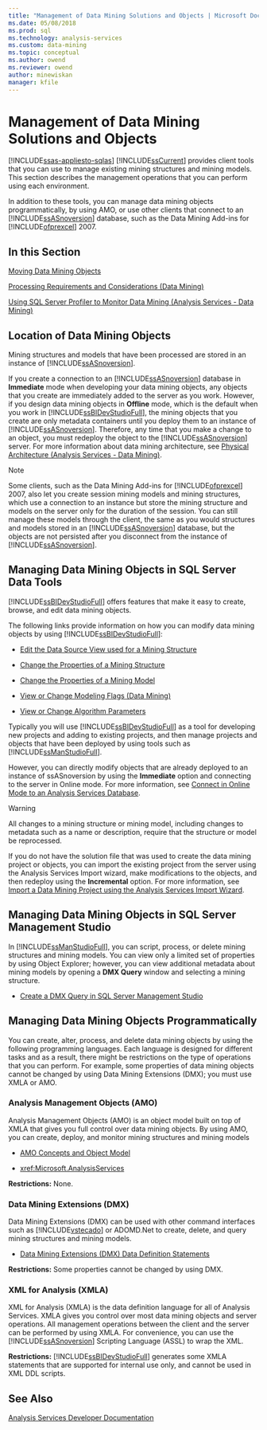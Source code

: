 ```yaml
---
title: "Management of Data Mining Solutions and Objects | Microsoft Docs"
ms.date: 05/08/2018
ms.prod: sql
ms.technology: analysis-services
ms.custom: data-mining
ms.topic: conceptual
ms.author: owend
ms.reviewer: owend
author: minewiskan
manager: kfile
---
```

# Management of Data Mining Solutions and Objects
[!INCLUDE[ssas-appliesto-sqlas](../../includes/ssas-appliesto-sqlas.md)]
  [!INCLUDE[ssCurrent](../../includes/sscurrent-md.md)] provides client tools that you can use to manage existing mining structures and mining models. This section describes the management operations that you can perform using each environment.  
  
 In addition to these tools, you can manage data mining objects programmatically, by using AMO, or use other clients that connect to an [!INCLUDE[ssASnoversion](../../includes/ssasnoversion-md.md)] database, such as the Data Mining Add-ins for [!INCLUDE[ofprexcel](../../includes/ofprexcel-md.md)] 2007.  
  
## In this Section  
 [Moving Data Mining Objects](../../analysis-services/data-mining/moving-data-mining-objects.md)  
  
 [Processing Requirements and Considerations &#40;Data Mining&#41;](../../analysis-services/data-mining/processing-requirements-and-considerations-data-mining.md)  
  
 [Using SQL Server Profiler to Monitor Data Mining &#40;Analysis Services - Data Mining&#41;](../../analysis-services/data-mining/using-sql-server-profiler-to-monitor-data-mining-analysis-services-data-mining.md)  
  
## Location of Data Mining Objects  
 Mining structures and models that have been processed are stored in an instance of [!INCLUDE[ssASnoversion](../../includes/ssasnoversion-md.md)].  
  
 If you create a connection to an [!INCLUDE[ssASnoversion](../../includes/ssasnoversion-md.md)] database in **Immediate** mode when developing your data mining objects, any objects that you create are immediately added to the server as you work. However, if you design data mining objects in **Offline** mode, which is the default when you work in [!INCLUDE[ssBIDevStudioFull](../../includes/ssbidevstudiofull-md.md)], the mining objects that you create are only metadata containers until you deploy them to an instance of [!INCLUDE[ssASnoversion](../../includes/ssasnoversion-md.md)]. Therefore, any time that you make a change to an object, you must redeploy the object to the [!INCLUDE[ssASnoversion](../../includes/ssasnoversion-md.md)] server. For more information about data mining architecture, see [Physical Architecture &#40;Analysis Services - Data Mining&#41;](../../analysis-services/data-mining/physical-architecture-analysis-services-data-mining.md).  
  
> [!NOTE]  
>  Some clients, such as the Data Mining Add-ins for [!INCLUDE[ofprexcel](../../includes/ofprexcel-md.md)] 2007, also let you create session mining models and mining structures, which use a connection to an instance but store the mining structure and models on the server only for the duration of the session. You can still manage these models through the client, the same as you would structures and models stored in an [!INCLUDE[ssASnoversion](../../includes/ssasnoversion-md.md)] database, but the objects are not persisted after you disconnect from the instance of [!INCLUDE[ssASnoversion](../../includes/ssasnoversion-md.md)].  
  
## Managing Data Mining Objects in SQL Server Data Tools  
 [!INCLUDE[ssBIDevStudioFull](../../includes/ssbidevstudiofull-md.md)] offers features that make it easy to create, browse, and edit data mining objects.  
  
 The following links provide information on how you can modify data mining objects by using [!INCLUDE[ssBIDevStudioFull](../../includes/ssbidevstudiofull-md.md)]:  
  
-   [Edit the Data Source View used for a Mining Structure](../../analysis-services/data-mining/edit-the-data-source-view-used-for-a-mining-structure.md)  
  
-   [Change the Properties of a Mining Structure](../../analysis-services/data-mining/change-the-properties-of-a-mining-structure.md)  
  
-   [Change the Properties of a Mining Model](../../analysis-services/data-mining/change-the-properties-of-a-mining-model.md)  
  
-   [View or Change Modeling Flags &#40;Data Mining&#41;](../../analysis-services/data-mining/view-or-change-modeling-flags-data-mining.md)  
  
-   [View or Change Algorithm Parameters](../../analysis-services/data-mining/view-or-change-algorithm-parameters.md)  
  
 Typically you will use [!INCLUDE[ssBIDevStudioFull](../../includes/ssbidevstudiofull-md.md)] as a tool for developing new projects and adding to existing projects, and then manage projects and objects that have been deployed by using tools such as [!INCLUDE[ssManStudioFull](../../includes/ssmanstudiofull-md.md)].  
  
 However, you can directly modify objects that are already deployed to an instance of ssASnoversion by using the **Immediate** option and connecting to the server in Online mode. For more information, see [Connect in Online Mode to an Analysis Services Database](../../analysis-services/multidimensional-models/connect-in-online-mode-to-an-analysis-services-database.md).  
  
> [!WARNING]  
>  All changes to a mining structure or mining model, including changes to metadata such as a name or description, require that the structure or model be reprocessed.  
  
 If you do not have the solution file that was used to create the data mining project or objects, you can import the existing project from the server using the Analysis Services Import wizard, make modifications to the objects, and then redeploy using the **Incremental** option. For more information, see [Import a Data Mining Project using the Analysis Services Import Wizard](../../analysis-services/data-mining/import-a-data-mining-project-using-the-analysis-services-import-wizard.md).  
  
## Managing Data Mining Objects in SQL Server Management Studio  
 In [!INCLUDE[ssManStudioFull](../../includes/ssmanstudiofull-md.md)], you can script, process, or delete mining structures and mining models. You can view only a limited set of properties by using Object Explorer; however, you can view additional metadata about mining models by opening a **DMX Query** window and selecting a mining structure.  
  
-   [Create a DMX Query in SQL Server Management Studio](../../analysis-services/data-mining/create-a-dmx-query-in-sql-server-management-studio.md)  
  
## Managing Data Mining Objects Programmatically  
 You can create, alter, process, and delete data mining objects by using the following programming languages. Each language is designed for different tasks and as a result, there might be restrictions on the type of operations that you can perform. For example, some properties of data mining objects cannot be changed by using Data Mining Extensions (DMX); you must use XMLA or AMO.  
  
### Analysis Management Objects (AMO)  
 Analysis Management Objects (AMO) is an object model built on top of XMLA that gives you full control over data mining objects. By using AMO, you can create, deploy, and monitor mining structures and mining models  
  
-   [AMO Concepts and Object Model](https://docs.microsoft.com/bi-reference/amo/amo-concepts-and-object-model)  
  
-   <xref:Microsoft.AnalysisServices>  
  
 **Restrictions:** None.  
  
### Data Mining Extensions (DMX)  
 Data Mining Extensions (DMX) can be used with other command interfaces such as [!INCLUDE[vstecado](../../includes/vstecado-md.md)] or ADOMD.Net to create, delete, and query mining structures and mining models.  
  
-   [Data Mining Extensions &#40;DMX&#41; Data Definition Statements](../../dmx/dmx-statements-data-definition.md)  
  
 **Restrictions:** Some properties cannot be changed by using DMX.  
  
### XML for Analysis (XMLA)  
 XML for Analysis (XMLA) is the data definition language for all of Analysis Services. XMLA gives you control over most data mining objects and server operations. All management operations between the client and the server can be performed by using XMLA. For convenience, you can use the [!INCLUDE[ssASnoversion](../../includes/ssasnoversion-md.md)] Scripting Language (ASSL) to wrap the XML.  
  
 **Restrictions:** [!INCLUDE[ssBIDevStudioFull](../../includes/ssbidevstudiofull-md.md)] generates some XMLA statements that are supported for internal use only, and cannot be used in XML DDL scripts.  
  
## See Also  
 [Analysis Services Developer Documentation](../../analysis-services/analysis-services-developer-documentation.md)  
  
  
